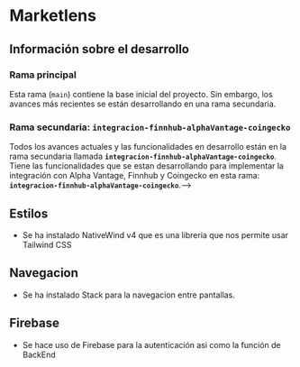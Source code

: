 # Marketlens

## Información sobre el desarrollo

### Rama principal

Esta rama (`main`) contiene la base inicial del proyecto. Sin embargo, los avances más recientes se están desarrollando en una rama secundaria.

### Rama secundaria: `integracion-finnhub-alphaVantage-coingecko`

Todos los avances actuales y las funcionalidades en desarrollo están en la rama secundaria llamada **`integracion-finnhub-alphaVantage-coingecko`**.
Tiene las funcionalidades que se estan desarrollando para implementar la integración con Alpha Vantage, Finnhub y Coingecko en esta rama: **`integracion-finnhub-alphaVantage-coingecko`**.-->

## Estilos

- Se ha instalado NativeWind v4 que es una libreria que nos permite usar Tailwind CSS

## Navegacion

- Se ha instalado Stack para la navegacion entre pantallas.

## Firebase

- Se hace uso de Firebase para la autenticación asi como la función de BackEnd
